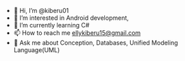 - 👋 Hi, I’m @kiberu01
- 👀 I’m interested in Android development, 
- 🌱 I’m currently learning C#
- 📫 How to reach me ellykiberu15@gmail.com
- 💬 Ask me about Conception, Databases, Unified Modeling Language(UML) 

<!---
kiberu01/kiberu01 is a ✨ special ✨ repository because its `README.md` (this file) appears on your GitHub profile.
You can click the Preview link to take a look at your changes.
--->
